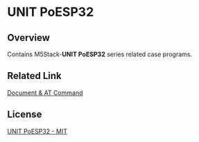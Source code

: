 # UNIT PoESP32

## Overview

Contains M5Stack-**UNIT PoESP32** series related case programs.

## Related Link

[Document & AT Command](https://docs.m5stack.com/en/unit/poesp32)

## License

[UNIT PoESP32 - MIT](LICENSE)

